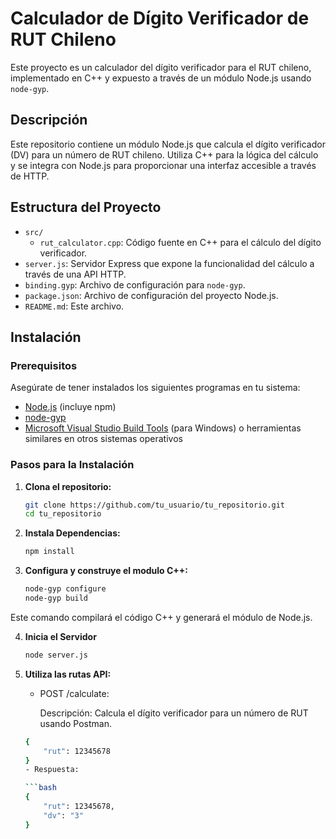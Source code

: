 # Calculador de Dígito Verificador de RUT Chileno

Este proyecto es un calculador del dígito verificador para el RUT chileno, implementado en C++ y expuesto a través de un módulo Node.js usando `node-gyp`. 

## Descripción

Este repositorio contiene un módulo Node.js que calcula el dígito verificador (DV) para un número de RUT chileno. Utiliza C++ para la lógica del cálculo y se integra con Node.js para proporcionar una interfaz accesible a través de HTTP.

## Estructura del Proyecto

- `src/`
  - `rut_calculator.cpp`: Código fuente en C++ para el cálculo del dígito verificador.
- `server.js`: Servidor Express que expone la funcionalidad del cálculo a través de una API HTTP.
- `binding.gyp`: Archivo de configuración para `node-gyp`.
- `package.json`: Archivo de configuración del proyecto Node.js.
- `README.md`: Este archivo.

## Instalación

### Prerequisitos

Asegúrate de tener instalados los siguientes programas en tu sistema:
- [Node.js](https://nodejs.org/) (incluye npm)
- [node-gyp](https://github.com/nodejs/node-gyp)
- [Microsoft Visual Studio Build Tools](https://visualstudio.microsoft.com/visual-cpp-build-tools/) (para Windows) o herramientas similares en otros sistemas operativos

### Pasos para la Instalación

1. **Clona el repositorio:**

   ```bash
   git clone https://github.com/tu_usuario/tu_repositorio.git
   cd tu_repositorio

2. **Instala Dependencias:**

    ```bash
    npm install

3. **Configura y construye el modulo C++:**

    ```bash
    node-gyp configure
    node-gyp build    
Este comando compilará el código C++ y generará el módulo de Node.js.

4. **Inicia el Servidor**

    ```bash
    node server.js

5. **Utiliza las rutas API:**

    - POST /calculate:<br/>

        Descripción: Calcula el dígito verificador para un número de RUT usando Postman.

    ```bash
    {
        "rut": 12345678
    }
    - Respuesta:

    ```bash
    {
        "rut": 12345678,
        "dv": "3"
    }
